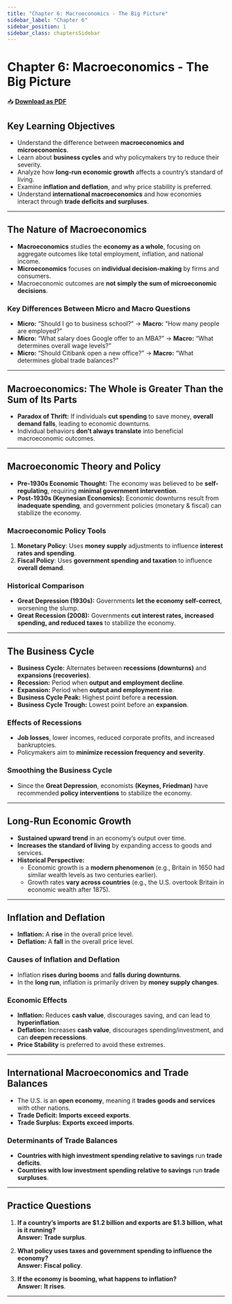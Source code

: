 ```yaml
---
title: "Chapter 6: Macroeconomics - The Big Picture"
sidebar_label: "Chapter 6"
sidebar_position: 1
sidebar_class: chaptersSidebar
---
```


# Chapter 6: Macroeconomics - The Big Picture

📥 **[Download as PDF](/pdfs/eco-211-ch6.pdf)**

## **Key Learning Objectives**
- Understand the difference between **macroeconomics and microeconomics**.
- Learn about **business cycles** and why policymakers try to reduce their severity.
- Analyze how **long-run economic growth** affects a country’s standard of living.
- Examine **inflation and deflation**, and why price stability is preferred.
- Understand **international macroeconomics** and how economies interact through **trade deficits and surpluses**.

---

## **The Nature of Macroeconomics**
- **Macroeconomics** studies the **economy as a whole**, focusing on aggregate outcomes like total employment, inflation, and national income.
- **Microeconomics** focuses on **individual decision-making** by firms and consumers.
- Macroeconomic outcomes are **not simply the sum of microeconomic decisions**.

### Key Differences Between Micro and Macro Questions
- **Micro:** “Should I go to business school?” → **Macro:** “How many people are employed?”
- **Micro:** “What salary does Google offer to an MBA?” → **Macro:** “What determines overall wage levels?”
- **Micro:** “Should Citibank open a new office?” → **Macro:** “What determines global trade balances?”

---

## **Macroeconomics: The Whole is Greater Than the Sum of Its Parts**
- **Paradox of Thrift:** If individuals **cut spending** to save money, **overall demand falls**, leading to economic downturns.
- Individual behaviors **don’t always translate** into beneficial macroeconomic outcomes.

---

## **Macroeconomic Theory and Policy**
- **Pre-1930s Economic Thought:** The economy was believed to be **self-regulating**, requiring **minimal government intervention**.
- **Post-1930s (Keynesian Economics):** Economic downturns result from **inadequate spending**, and government policies (monetary & fiscal) can stabilize the economy.

### Macroeconomic Policy Tools
1. **Monetary Policy**: Uses **money supply** adjustments to influence **interest rates and spending**.
2. **Fiscal Policy**: Uses **government spending and taxation** to influence **overall demand**.

### Historical Comparison
- **Great Depression (1930s):** Governments **let the economy self-correct**, worsening the slump.
- **Great Recession (2008):** Governments **cut interest rates, increased spending, and reduced taxes** to stabilize the economy.

---

## **The Business Cycle**
- **Business Cycle:** Alternates between **recessions (downturns)** and **expansions (recoveries)**.
- **Recession:** Period when **output and employment decline**.
- **Expansion:** Period when **output and employment rise**.
- **Business Cycle Peak:** Highest point before a **recession**.
- **Business Cycle Trough:** Lowest point before an **expansion**.

### Effects of Recessions
- **Job losses**, lower incomes, reduced corporate profits, and increased bankruptcies.
- Policymakers aim to **minimize recession frequency and severity**.

### Smoothing the Business Cycle
- Since the **Great Depression**, economists **(Keynes, Friedman)** have recommended **policy interventions** to stabilize the economy.

---

## **Long-Run Economic Growth**
- **Sustained upward trend** in an economy’s output over time.
- **Increases the standard of living** by expanding access to goods and services.
- **Historical Perspective:**  
  - Economic growth is a **modern phenomenon** (e.g., Britain in 1650 had similar wealth levels as two centuries earlier).
  - Growth rates **vary across countries** (e.g., the U.S. overtook Britain in economic wealth after 1875).

---

## **Inflation and Deflation**
- **Inflation:** A **rise** in the overall price level.
- **Deflation:** A **fall** in the overall price level.

### Causes of Inflation and Deflation
- Inflation **rises during booms** and **falls during downturns**.
- In the **long run**, inflation is primarily driven by **money supply changes**.

### Economic Effects
- **Inflation:** Reduces **cash value**, discourages saving, and can lead to **hyperinflation**.
- **Deflation:** Increases **cash value**, discourages spending/investment, and can **deepen recessions**.
- **Price Stability** is preferred to avoid these extremes.

---

## **International Macroeconomics and Trade Balances**
- The U.S. is an **open economy**, meaning it **trades goods and services** with other nations.
- **Trade Deficit:** **Imports exceed exports**.
- **Trade Surplus:** **Exports exceed imports**.

### Determinants of Trade Balances
- **Countries with high investment spending relative to savings** run **trade deficits**.
- **Countries with low investment spending relative to savings** run **trade surpluses**.

---

## **Practice Questions**
1. **If a country’s imports are $1.2 billion and exports are $1.3 billion, what is it running?**  
   **Answer:** **Trade surplus**.

2. **What policy uses taxes and government spending to influence the economy?**  
   **Answer:** **Fiscal policy**.

3. **If the economy is booming, what happens to inflation?**  
   **Answer:** **It rises**.

---
